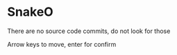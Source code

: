 # SnakeO

There are no source code commits, do not look for those


Arrow keys to move, enter for confirm
